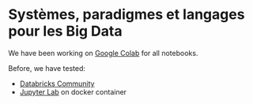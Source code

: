 # Systèmes, paradigmes et langages pour les Big Data

We have been working on [Google Colab](https://colab.research.google.com/) for all notebooks.

Before, we have tested:
- [Databricks Community](https://community.databricks.com/)
- [Jupyter Lab](https://jupyter.org/) on docker container
